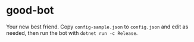# good-bot
Your new best friend. Copy `config-sample.json` to `config.json` and edit as needed, then run the bot with `dotnet run -c Release`.
